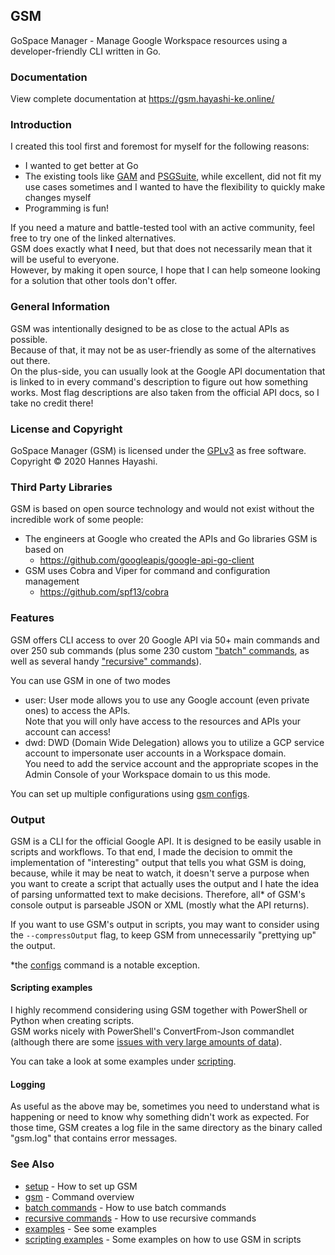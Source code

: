 ## GSM

GoSpace Manager - Manage Google Workspace resources using a developer-friendly CLI written in Go.

### Documentation

View complete documentation at https://gsm.hayashi-ke.online/

### Introduction

I created this tool first and foremost for myself for the following reasons:
- I wanted to get better at Go
- The existing tools like [GAM](https://github.com/jay0lee/GAM) and [PSGSuite](https://github.com/SCRT-HQ/PSGSuite), while excellent, did not fit my use cases sometimes and I wanted to have the flexibility to quickly make changes myself
- Programming is fun!

If you need a mature and battle-tested tool with an active community, feel free to try one of the linked alternatives.\
GSM does exactly what **I** need, but that does not necessarily mean that it will be useful to everyone.\
However, by making it open source, I hope that I can help someone looking for a solution that other tools don't offer.

### General Information

GSM was intentionally designed to be as close to the actual APIs as possible.\
Because of that, it may not be as user-friendly as some of the alternatives out there.\
On the plus-side, you can usually look at the Google API documentation that is linked to in every command's description to figure out how something works. Most flag descriptions are also taken from the official API docs, so I take no credit there!

### License and Copyright

GoSpace Manager (GSM) is licensed under the [GPLv3](https://gsm.hayashi-ke.online/license) as free software.\
Copyright © 2020 Hannes Hayashi.

### Third Party Libraries

GSM is based on open source technology and would not exist without the incredible work of some people:
- The engineers at Google who created the APIs and Go libraries GSM is based on
  - https://github.com/googleapis/google-api-go-client
- GSM uses Cobra and Viper for command and configuration management
  - https://github.com/spf13/cobra

### Features

GSM offers CLI access to over 20 Google API via 50+ main commands and over 
250 sub commands (plus some 230 custom ["batch" commands](https://gsm.hayashi-ke.online/batch_commands), as well as several handy ["recursive" commands](https://gsm.hayashi-ke.online/recursive_commands)).

You can use GSM in one of two modes
- user: User mode allows you to use any Google account (even private ones) to access the APIs.\
        Note that you will only have access to the resources and APIs your account can access!
- dwd:  DWD (Domain Wide Delegation) allows you to utilize a GCP service account to impersonate user accounts in a Workspace domain.\
 You need to add the service account and the appropriate scopes in the Admin Console of your Workspace domain to us this mode.

You can set up multiple configurations using [gsm configs](https://gsm.hayashi-ke.online/gsm/configs).

### Output

GSM is a CLI for the official Google API. It is designed to be easily usable in scripts and workflows. To that end, I made the decision to ommit the implementation of "interesting" output that tells you what GSM is doing, because, while it may be neat to watch, it doesn't serve a purpose when you want to create a script that actually uses the output and I hate the idea of parsing unformatted text to make decisions. Therefore, all* of GSM's console output is parseable JSON or XML (mostly what the API returns).

If you want to use GSM's output in scripts, you may want to consider using the `--compressOutput` flag, to keep GSM from unnecessarily "prettying up" the output.

*the [configs](https://gsm.hayashi-ke.online/gsm/configs) command is a notable exception.

#### Scripting examples

I highly recommend considering using GSM together with PowerShell or Python when creating scripts.\
GSM works nicely with PowerShell's ConvertFrom-Json commandlet (although there are some [issues with very large amounts of data](https://gsm.hayashi-ke.online/scripting/#processing-very-large-amounts-of-data-with-powershell)).

You can take a look at some examples under [scripting](https://gsm.hayashi-ke.online/scripting).

#### Logging

As useful as the above may be, sometimes you need to understand what is happening or need to know why something didn't work as expected. For those time, GSM creates a log file in the same directory as the binary called "gsm.log" that contains error messages.

### See Also

* [setup](https://gsm.hayashi-ke.online/setup)       - How to set up GSM
* [gsm](https://gsm.hayashi-ke.online/gsm)   - Command overview
* [batch commands](https://gsm.hayashi-ke.online/batch_commands)     - How to use batch commands
* [recursive commands](https://gsm.hayashi-ke.online/recursive_commands)     - How to use recursive commands
* [examples](https://gsm.hayashi-ke.online/examples) - See some examples
* [scripting examples](https://gsm.hayashi-ke.online/scripting) - Some examples on how to use GSM in scripts